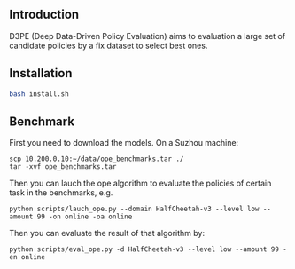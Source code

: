 ## Introduction
D3PE (Deep Data-Driven Policy Evaluation) aims to evaluation a large set of candidate policies by a fix dataset to select best ones.

## Installation
```bash
bash install.sh
```

## Benchmark
First you need to download the models. On a Suzhou machine:

```
scp 10.200.0.10:~/data/ope_benchmarks.tar ./
tar -xvf ope_benchmarks.tar
```

Then you can lauch the ope algorithm to evaluate the policies of certain task in the benchmarks, e.g.

```
python scripts/lauch_ope.py --domain HalfCheetah-v3 --level low --amount 99 -on online -oa online
```

Then you can evaluate the result of that algorithm by:

```
python scripts/eval_ope.py -d HalfCheetah-v3 --level low --amount 99 -en online
```